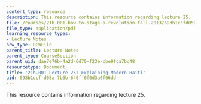 ```yaml
---
content_type: resource
description: This resource contains information regarding lecture 25.
file: /courses/21h-001-how-to-stage-a-revolution-fall-2013/693b1ccfd05a7b6b646f6f0d3a0f66dd_MIT21H_001F13_lec_25.pdf
file_type: application/pdf
learning_resource_types:
- Lecture Notes
ocw_type: OCWFile
parent_title: Lecture Notes
parent_type: CourseSection
parent_uid: dae7e76b-4a2d-6d70-f23e-cbe9fca7bc48
resourcetype: Document
title: '21h.001 Lecture 25: Explaining Modern Haiti'
uid: 693b1ccf-d05a-7b6b-646f-6f0d3a0f66dd
---
```

This resource contains information regarding lecture 25.

